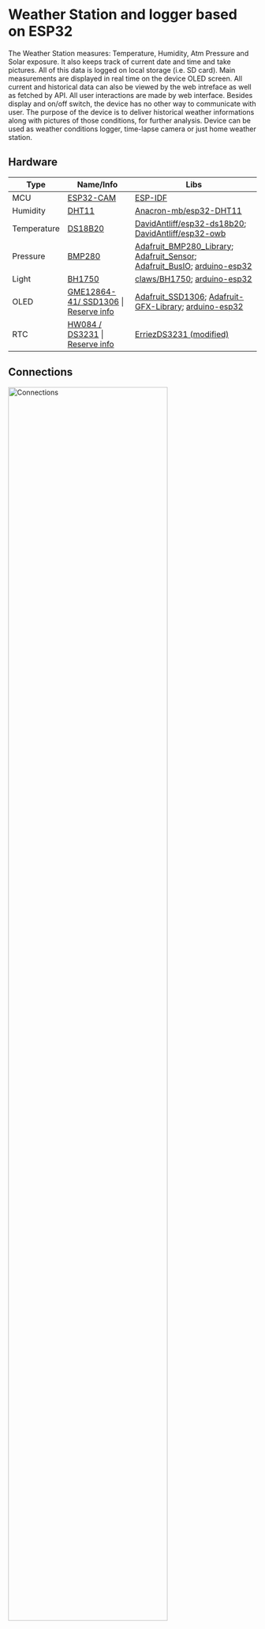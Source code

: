 # Weather Station and logger based on ESP32

The Weather Station measures: Temperature, Humidity, Atm Pressure and Solar exposure. It also keeps track of current date and time and take pictures. All of this data is logged on local storage (i.e. SD card). Main measurements are displayed in real time on the device OLED screen. All current and historical data can also be viewed by the web intreface as well as fetched by API.
All user interactions are made by web interface. Besides display and on/off switch, the device has no other way to communicate with user.
The purpose of the device is to deliver historical weather informations along with pictures of those conditions, for further analysis.
Device can be used as weather conditions logger, time-lapse camera or just home weather station.

## Hardware

|  Type | Name/Info  | Libs  |
| ------------ | ------------ | ------------ |
| MCU  | [ESP32-CAM](https://docs.platformio.org/en/latest/boards/espressif32/esp32cam.html)  | [ESP-IDF](https://github.com/espressif/esp-idf)  |
| Humidity  | [DHT11](http://gotronik.pl/img/dht11.pdf) | [Anacron-mb/esp32-DHT11](https://github.com/Anacron-mb/esp32-DHT11)  |
| Temperature  |[DS18B20](https://datasheets.maximintegrated.com/en/ds/DS18B20.pdf)   |[DavidAntliff/esp32-ds18b20](https://github.com/DavidAntliff/esp32-ds18b20); [DavidAntliff/esp32-owb](https://github.com/DavidAntliff/esp32-owb) |
| Pressure  |[BMP280](https://www.bosch-sensortec.com/products/environmental-sensors/pressure-sensors/bmp280/)| [Adafruit_BMP280_Library](https://github.com/adafruit/Adafruit_BMP280_Library); [Adafruit_Sensor](https://github.com/adafruit/Adafruit_Sensor); [Adafruit_BusIO](https://github.com/adafruit/Adafruit_BusIO); [arduino-esp32](https://github.com/espressif/arduino-esp32) |
|Light   |[BH1750](https://www.handsontec.com/dataspecs/sensor/BH1750%20Light%20Sensor.pdf)   |  [claws/BH1750](https://github.com/claws/BH1750); [arduino-esp32](https://github.com/espressif/arduino-esp32)  |
|OLED |[GME12864-41/ SSD1306](https://nettigo.pl/products/wyswietlacz-oled-0-96-i2c-128x64-ssd1306-bialy) \| [Reserve info](https://datasheethub.com/ssd1306-128x64-mono-0-96-inch-i2c-oled-display/) |[Adafruit_SSD1306](https://github.com/adafruit/Adafruit_SSD1306); [Adafruit-GFX-Library](https://github.com/adafruit/Adafruit-GFX-Library); [arduino-esp32](https://github.com/espressif/arduino-esp32) |
RTC | [HW084 / DS3231](http://www.szhwmake.com/prod_view.aspx?TypeId=83&Id=350&FId=t3:83:3) \| [Reserve info](https://lastminuteengineers.com/ds3231-rtc-arduino-tutorial/) |[ErriezDS3231 (modified)](https://github.com/k-nowicki/ErriezDS3231) |

## Connections
<img src="https://i.imgur.com/I4ykYDd.png" alt="Connections" width="80%"/>

## Environment requirements
Warning: This is not an arduino project! It needs ESP-IDF environment installed on development machine (developed on ESP-IDF v4.4.3).
[Follow the instructions](https://docs.espressif.com/projects/esp-idf/en/v4.4.3/esp32/get-started/index.html "ESP-IDF Framework") to install all necessary software. After installing check your setup first with one of the ESP-IDF examples.

## How to flash your ESP32
Instructions on how to connect and flash esp32 can be found also on [espressiff docs](https://docs.espressif.com/projects/esp-idf/en/v3.3.5/get-started-cmake/index.html#step-9-flash-to-a-device "espressiff docs").

## Project status: under development
 This project is still under development. Majority of features mentioned above are not implemented yet.
 What is implemented:
  - OLED Display works, displays current measurements
  - Sensors: pressure, temperature (except DS18B20), humidity and light are implemented and measured
  - External RTC
  - WiFi connectivity (with hardcoded credentials for now)
  - NTP time sync for internal RTC at startup